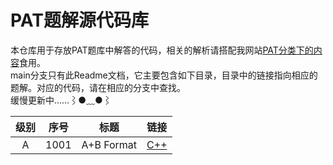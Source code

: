 # PAT题解源代码库
本仓库用于存放PAT题库中解答的代码，相关的解析请搭配我网站[PAT分类下的内容](https://www.grobsr.com/topics/pat-analysis/)食用。  
main分支只有此Readme文档，它主要包含如下目录，目录中的链接指向相应的题解。对应的代码，请在相应的分支中查找。  
缓慢更新中……⌇●﹏●⌇

| 级别 | 序号 |    标题    |                      链接                      |
| :--: | :--: | :--------: | :--------------------------------------------: |
|  A   | 1001 | A+B Format | [C++](https://www.grobsr.com/some-pat-a1001/) |

